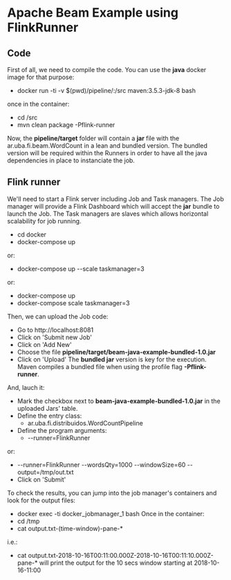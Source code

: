 # Apache Beam Example using FlinkRunner

## Code
First of all, we need to compile the code. You can use the **java** docker image for that purpose:
* docker run -ti -v $(pwd)/pipeline/:/src maven:3.5.3-jdk-8 bash

once in the container:

* cd /src
* mvn clean package -Pflink-runner

Now, the **pipeline/target** folder will contain a **jar** file with the ar.uba.fi.beam.WordCount in a lean and bundled version. The bundled version will be required within the Runners in order to have all the java dependencies in place to instanciate the job.

## Flink runner
We'll need to start a Flink server including Job and Task managers. The Job manager will provide a Flink Dashboard which will accept the **jar** bundle to launch the Job. The Task managers are slaves which allows horizontal scalability for job running.
* cd docker
* docker-compose up

or:

* docker-compose up --scale taskmanager=3

or:

* docker-compose up
* docker-compose scale taskmanager=3

Then, we can upload the Job code:
* Go to http://localhost:8081
* Click on 'Submit new Job'
* Click on 'Add New'
* Choose the file **pipeline/target/beam-java-example-bundled-1.0.jar**
* Click on 'Upload'
The **bundled jar** version is key for the execution. Maven compiles a bundled file when using the profile flag **-Pflink-runner**.

And, lauch it:
* Mark the checkbox next to **beam-java-example-bundled-1.0.jar** in the uploaded Jars' table.
* Define the entry class:
  * ar.uba.fi.distribuidos.WordCountPipeline
* Define the program arguments:
  * --runner=FlinkRunner
  
or:

  * --runner=FlinkRunner --wordsQty=1000 --windowSize=60 --output=/tmp/out.txt
* Click on 'Submit'

To check the results, you can jump into the job manager's containers and look for the output files:
* docker exec -ti docker_jobmanager_1 bash
Once in the container:
* cd /tmp
* cat output.txt-(time-window)-pane-*
 
i.e.:

* cat output.txt-2018-10-16T00\:11\:00.000Z-2018-10-16T00\:11\:10.000Z-pane-*
will print the output for the 10 secs window starting at 2018-10-16-11:00

